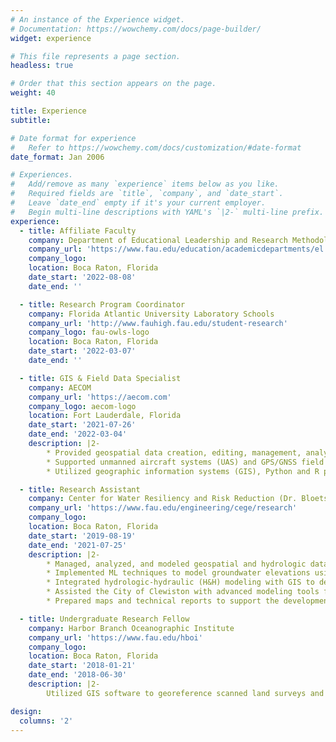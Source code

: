 ```yaml
---
# An instance of the Experience widget.
# Documentation: https://wowchemy.com/docs/page-builder/
widget: experience

# This file represents a page section.
headless: true

# Order that this section appears on the page.
weight: 40

title: Experience
subtitle:

# Date format for experience
#   Refer to https://wowchemy.com/docs/customization/#date-format
date_format: Jan 2006

# Experiences.
#   Add/remove as many `experience` items below as you like.
#   Required fields are `title`, `company`, and `date_start`.
#   Leave `date_end` empty if it's your current employer.
#   Begin multi-line descriptions with YAML's `|2-` multi-line prefix.
experience:
  - title: Affiliate Faculty
    company: Department of Educational Leadership and Research Methodology, College of Education, Florida Atlantic University
    company_url: 'https://www.fau.edu/education/academicdepartments/el'
    company_logo: 
    location: Boca Raton, Florida
    date_start: '2022-08-08'
    date_end: ''

  - title: Research Program Coordinator
    company: Florida Atlantic University Laboratory Schools
    company_url: 'http://www.fauhigh.fau.edu/student-research'
    company_logo: fau-owls-logo
    location: Boca Raton, Florida
    date_start: '2022-03-07'
    date_end: ''

  - title: GIS & Field Data Specialist
    company: AECOM
    company_url: 'https://aecom.com'
    company_logo: aecom-logo
    location: Fort Lauderdale, Florida
    date_start: '2021-07-26'
    date_end: '2022-03-04'
    description: |2-
        * Provided geospatial data creation, editing, management, analysis, and map production.
        * Supported unmanned aircraft systems (UAS) and GPS/GNSS field data collection.
        * Utilized geographic information systems (GIS), Python and R programming to prepare deliverables for engineering projects in transportation, water resources, environmental management, energy and communications infrastructure.

  - title: Research Assistant
    company: Center for Water Resiliency and Risk Reduction (Dr. Bloetscher), Laboratory for Remote Sensing and Hydrometeorology (Dr. Su)
    company_url: 'https://www.fau.edu/engineering/cege/research'
    company_logo: 
    location: Boca Raton, Florida
    date_start: '2019-08-19'
    date_end: '2021-07-25'
    description: |2-
        * Managed, analyzed, and modeled geospatial and hydrologic data using ArcGIS Pro.
        * Implemented ML techniques to model groundwater elevations using regression analysis and map impervious surfaces using multispectral image classification.
        * Integrated hydrologic-hydraulic (H&H) modeling with GIS to develop a screening tool capable of generating accurate probabilistic inundation maps quickly while still detecting localized nuisance-destructive flood potential.
        * Assisted the City of Clewiston with advanced modeling tools for assessing stormwater risk and solutions to design a [NFIP CRS](https://www.fema.gov/floodplain-management/community-rating-system) plan for floodplain management.
        * Prepared maps and technical reports to support the development of watershed-based flood protection plans across Florida ([CWR3](https://www.fau.edu/engineering/research/cwr3/clearinghouse)).

  - title: Undergraduate Research Fellow
    company: Harbor Branch Oceanographic Institute
    company_url: 'https://www.fau.edu/hboi'
    company_logo: 
    location: Boca Raton, Florida
    date_start: '2018-01-21'
    date_end: '2018-06-30'
    description: |2-
        Utilized GIS software to georeference scanned land surveys and digitize historical positions of Florida’s coastline. Calculated change rate statistics using the USGS Digital Shoreline Analysis System to analyze movement over time and investigate possible driving factors. ([StoryMap](https://www.arcg.is/1mnena)).

design:
  columns: '2'
---
```


